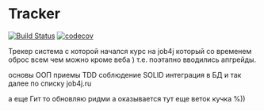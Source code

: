 # Tracker

[![Build Status](https://travis-ci.org/Sekator778/Tracker.svg?branch=master)](https://travis-ci.org/Sekator778/Tracker)
[![codecov](https://codecov.io/gh/Sekator778/Tracker1/branch/master/graph/badge.svg)](https://codecov.io/gh/Sekator778/Tracker1)

Трекер система с которой начался курс на job4j 
который со временем оброс всем чем можно кроме веба )
т.е. поэтапно вводились апгрейды.

основы ООП приемы TDD соблюдение SOLID интеграция в БД и так далее по списку job4j.ru

а еще Гит то обновляю ридми а оказывается тут еще веток кучка %))